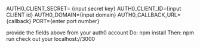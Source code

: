AUTH0_CLIENT_SECRET= {input secret key}
AUTH0_CLIENT_ID={input CLIENT id}
AUTH0_DOMAIN={input domain}
AUTH0_CALLBACK_URL={callback}
PORT={enter port number}

provide the fields above from your auth0 account
Do: npm install
Then: npm run
check out your localhost://3000
